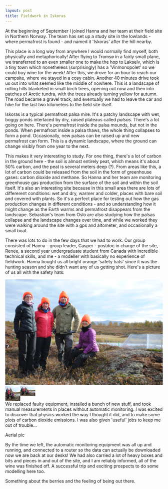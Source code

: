 ```yaml
---
layout: post
title: Fieldwork in Iskoras
---
```


At the beginning of September I joined Hanna and her team at their field site in Northern Norway. The team has set up a study site in the lowlands - where permafrost is found - and named it 'Iskoras' after the hill nearby.

This place is a long way from anywhere I would normally find myself, both physically and metaphorically! After flying to Tromsø in a fairly small plane, we transferred to an even smaller one to make the hop to Lakselv, which is a tiny town which nonetheless (surprisingly) has a 'Vinmonopolet' so we could buy wine for the week! After this, we drove for an hour to reach our campsite, where we stayed in a cosy cabin. Another 40 minutes drive took us out into what seemed like the middle of nowhere. This is a landscape of rolling hills blanketed in small birch trees, opening out now and then into patches of Arctic tundra, with the trees already turning yellow for autumn. The road became a gravel track, and eventually we had to leave the car and hike for the last two kilometers to the field site itself.

Iskoras is a typical permafrost palsa mire. It's a patchy landscape with wet, boggy ponds interlaced by dry, raised plateaus called *palsas*. There's a lot going on here. There's permafrost inside the palsa mounds, but not in the ponds. When permafrost inside a palsa thaws, the whole thing collapses to form a pond. Occasionally, new palsas can be raised up and new permafrost can form. This is a dynamic landscape, where the ground can change visibly from one year to the next.

This makes it very interesting to study. For one thing, there's a lot of carbon in the ground here - the soil is almost entirely peat, which means it's about 50% carbon, and the peat is several meters deep (?). From areas like this, a lot of carbon could be released from the soil in the form of greenhouse gases: carbon dioxide and methane. So Hanna and her team are monitoring greenhouse gas production from the surface of the soil and within the soil itself. It's also an interesting site because in this small area there are lots of differerent conditions: wet and dry, warmer and colder, places with bare soil and covered with plants. So it's a perfect place for testing out how the gas production changes in different conditions - and so understanding how it might change as the Earth warms and permafrost disappears from the landscape. Sebastian's team from Oslo are also studying how the palsas collapse and the landscape changes over time, and while we worked they were walking around the site with a gps and altometer, and occasionally a small boat.

There was lots to do in the few days that we had to work. Our group consisted of Hanna - group leader, Casper - postdoc in charge of the site, Renee, a second year undergraduate student from Canada with incredible technical skills, and me - a modeller with basically no experience of fieldwork. Hanna bought us all bright orange 'safety hats' since it was the hunting season and she didn't want any of us getting shot. Here's a picture of us all with the safety hats:

![Test image](https://raw.githubusercontent.com/semiupsidedown/semiupsidedown.github.io/master/images/DSC_0831.JPG)
<img src="https://raw.githubusercontent.com/semiupsidedown/semiupsidedown.github.io/master/images/DSC_0831.JPG" width="48">
<a href="url"><img src="https://raw.githubusercontent.com/semiupsidedown/semiupsidedown.github.io/master/images/DSC_0831.JPG" align="left" height="48" width="48" ></a>

We replaced faulty equipment, installed a bunch of new stuff, and took manual measurements in places without automatic monitoring. I was excited to discover that physics worked the way I thought it did, and to make some plots of carbon dioxide emissions. I was also given 'useful' jobs to keep me out of trouble...

Aerial pic

By the time we left, the automatic monitoring equipment was all up and running, and connected to a router so the data can actually be downloaded now we are back at our desks! We had also carried a lot of heavy boxes and bits and pieces in and out of the site, and I am reliably informed, all of the wine was finished off. A successful trip and exciting prospects to do some modelling here too.

Something about the berries and the feeling of being out there.
